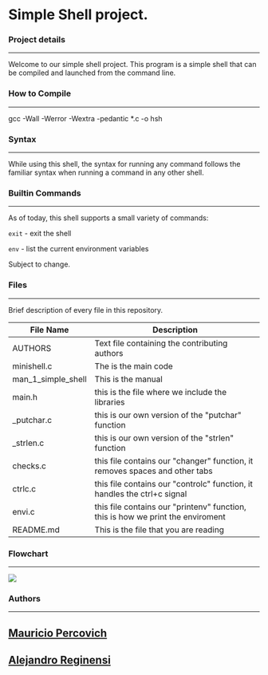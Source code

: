 # Simple Shell project.



### Project details
-----
Welcome to our simple shell project. This program is a simple shell that can be compiled and launched from the command line.

### How to Compile
---------------
gcc -Wall -Werror -Wextra -pedantic *.c -o hsh


### Syntax
-----
While using this shell, the syntax for running any command follows the familiar syntax when running a command in any other shell.


### Builtin Commands
-----
As of today, this shell supports a small variety of commands:

`exit` - exit the shell

`env` - list the current environment variables

Subject to change.

### Files
-----
Brief description of every file in this repository.

| File Name | Description |
| --- | --- |
| AUTHORS | Text file containing the contributing authors |
| minishell.c | The is the main code |
| man_1_simple_shell | This is the manual |
| main.h | this is the file where we include the libraries | 
| _putchar.c | this is our own version of the "putchar" function |
| _strlen.c | this is our own version of the "strlen" function |
| checks.c | this file contains our "changer" function, it removes spaces and other tabs |
| ctrlc.c | this file contains our "controlc" function, it handles the ctrl+c signal |
| envi.c | this file contains our "printenv" function, this is how we print the enviroment |
| README.md | This is the file that you are reading |

### Flowchart
-----

<img src ="https://github.com/alereginensi/simple_shell/issues/1#issue-1203398671">



### Authors
---
[Mauricio Percovich](https://github.com/mauripercovich)
-
[Alejandro Reginensi](https://github.com/alereginensi)
-
